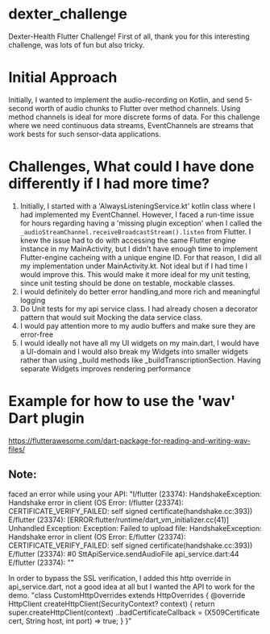 # dexter_challenge

Dexter-Health Flutter Challenge!
First of all, thank you for this interesting challenge, was lots of fun but also tricky.

# Initial Approach

Initially, I wanted to implement the audio-recording on Kotlin, and send 5-second worth of audio chunks to Flutter over method channels. Using method channels is ideal for more discrete forms of data. For this challenge where we need continuous data streams, EventChannels are streams that work bests for such sensor-data applications.

# Challenges, What could I have done differently if I had more time?

1. Initially, I started with a 'AlwaysListeningService.kt' kotlin class where I had implemented my EventChannel.
   However, I faced a run-time issue for hours regarding having a 'missing plugin exception' when I called the `_audioStreamChannel.receiveBroadcastStream().listen` from Flutter. I knew the issue had to do with accessing the same Flutter engine instance in my MainActivity, but I didn't have enough time to implement Flutter-engine cacheing with a unique engine ID. For that reason, I did all my implementation under MainActivity.kt. Not ideal but if I had time I would improve this.
   This would make it more ideal for my unit testing, since unit testing should be done on testable, mockable classes.
2. I would definitely do better error handling,and more rich and meaningful logging
3. Do Unit tests for my api service class. I had already chosen a decorator pattern that would suit Mocking the data service class.
4. I would pay attention more to my audio buffers and make sure they are error-free
5. I would ideally not have all my UI widgets on my main.dart, I would have a UI-domain and I would also break my Widgets into smaller widgets rather than using \_build methods like \_buildTranscriptionSection. Having separate Widgets improves rendering performance

# Example for how to use the 'wav' Dart plugin

https://flutterawesome.com/dart-package-for-reading-and-writing-wav-files/

## Note:

faced an error while using your API:
"I/flutter (23374): HandshakeException: Handshake error in client (OS Error:
I/flutter (23374): CERTIFICATE_VERIFY_FAILED: self signed certificate(handshake.cc:393))
E/flutter (23374): [ERROR:flutter/runtime/dart_vm_initializer.cc(41)] Unhandled Exception: Exception: Failed to upload file: HandshakeException: Handshake error in client (OS Error:
E/flutter (23374): CERTIFICATE_VERIFY_FAILED: self signed certificate(handshake.cc:393))
E/flutter (23374): #0 SttApiService.sendAudioFile
api_service.dart:44
E/flutter (23374): <asynchronous suspension>""

In order to bypass the SSL verification, I added this http override in api_service.dart, not a good idea at all but I wanted the API to work for the demo.
"class CustomHttpOverrides extends HttpOverrides {
@override
HttpClient createHttpClient(SecurityContext? context) {
return super.createHttpClient(context)
..badCertificateCallback =
(X509Certificate cert, String host, int port) => true;
}
}"
